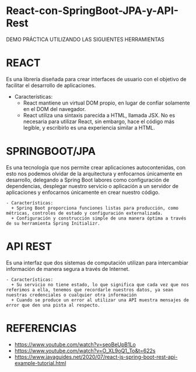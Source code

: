 # React-con-SpringBoot-JPA-y-API-Rest
DEMO PRÁCTICA UTILIZANDO LAS SIGUIENTES HERRAMIENTAS

# REACT
Es una librería diseñada para crear interfaces de usuario con el objetivo de facilitar el desarrollo de aplicaciones.
 
   - Características:
      + React mantiene un virtual DOM propio, en lugar de confiar solamente en el DOM del navegador.
      + React utiliza una sintaxis parecida a HTML, llamada JSX. No es necesaria para utilizar React, sin embargo, hace el código más legible, y escribirlo es una experiencia similar a HTML.

# SPRINGBOOT/JPA
Es una tecnología que nos permite crear aplicaciones autocontenidas, con esto nos podemos olvidar de la arquitectura y enfocarnos únicamente en desarrollo, delegando a Spring Boot labores como configuración de dependencias, desplegar nuestro servicio o aplicación a un servidor de aplicaciones y enfocarnos únicamente en crear nuestro código.

    - Características:
      + Spring Boot proporciona funciones listas para producción, como métricas, controles de estado y configuración externalizada.
      + Configuración y construcción simple de una manera óptima a través de su herramienta Spring Initializr.

# API REST
Es una interfaz que dos sistemas de computación utilizan para intercambiar información de manera segura a través de Internet.

    - Características:
      + Su servicio no tiene estado, lo que significa que cada vez que nos referimos a ella, tenemos que recordarle nuestros datos, ya sean nuestras credenciales o cualquier otra información
      + Cuando se produce un error al utilizar una API muestra mensajes de error que den una pista al respecto.
      
# REFERENCIAS
  - https://www.youtube.com/watch?v=seoBeUpB1Lo
  - https://www.youtube.com/watch?v=O_XL9oQ1_To&t=622s
  - https://www.javaguides.net/2020/07/react-js-spring-boot-rest-api-example-tutorial.html
